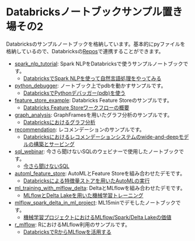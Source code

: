 # Databricksノートブックサンプル置き場その2

Databricksのサンプルノートブックを格納しています。基本的にpyファイルを格納しているので、Databricksの[Repos](https://qiita.com/taka_yayoi/items/b89f199ff0d3a4c16140)で連携することができます。

* [spark\_nlp\_tutorial](https://github.com/taka-yayoi/public_repo_2/tree/master/spark_nlp_tutorial): Spark NLPをDatabricksで使うサンプルノートブックです。
  * [DatabricksでSpark NLPを使って自然言語処理をやってみる](https://qiita.com/taka_yayoi/items/f4f0bf5cd704fea4d5ab)
* [python\_debugger](https://github.com/taka-yayoi/public_repo_2/tree/master/python_debugger): ノートブック上でpdbを動かすサンプルです。
  * [DatabricksでPythonデバッガー\(pdb\)を使う](https://qiita.com/taka_yayoi/items/f52e8de6cc89fd67840f)
* [feature\_store\_example](https://github.com/taka-yayoi/public_repo_2/tree/master/feature_store_example): Databricks Feature Storeのサンプルです。
  * [Databricks Feature Storeワークフローの概要](https://qiita.com/taka_yayoi/items/4ee41a1865aeaf3ac79c)
* [graph\_analysis](https://github.com/taka-yayoi/public_repo_2/tree/master/graph_analysis): GraphFramesを用いたグラフ分析のサンプルです。
  * [Databricksにおけるグラフ分析](https://qiita.com/taka_yayoi/items/6d90f8cb8bd661e8e26b)
* [recommendation](https://github.com/taka-yayoi/public_repo_2/tree/master/recommendation): レコメンデーションのサンプルです。
  * [Databricksにおけるレコメンデーションシステムのwide\-and\-deepモデルの構築とサービング](https://qiita.com/taka_yayoi/items/cde2413fc692c366b520)
* [sql\_webinar](https://github.com/taka-yayoi/public_repo_2/tree/master/sql_webinar): 今さら聞けないSQLのウェビナーで使用したノートブックです。
  * [今さら聞けないSQL](https://qiita.com/taka_yayoi/items/da227cec883c410de78e)
* [automl\_feature\_store](https://github.com/taka-yayoi/public_repo_2/tree/master/automl_feature_store): AutoMLとFeature Storeを組み合わせたデモです。
  * [Databricksによる特徴量ストアを用いたAutoMLの実行](https://qiita.com/taka_yayoi/items/08f7728b9001e763ae56)
* [ml\_training\_with\_mlflow\_delta](https://github.com/taka-yayoi/public_repo_2/tree/master/ml_training_with_mlflow_delta): DeltaとMLflowを組み合わせたデモです。
  * [MLflowとDelta Lakeを用いた機械学習トレーニング](https://qiita.com/taka_yayoi/items/eadc1e7094988484b2a1)  
* [mlflow\_spark\_delta\_in\_ml\_project](https://github.com/taka-yayoi/public_repo_2/tree/master/mlflow_spark_delta_in_ml_project): ML15minでデモしたノートブックです。
  * [機械学習プロジェクトにおけるMLflow/Spark/Delta Lakeの価値](https://qiita.com/taka_yayoi/items/5a804e53c60a55fb7340)
* [r\_mlflow](https://github.com/taka-yayoi/public_repo_2/tree/master/r_mlflow): RにおけるMLflow利用のサンプルです。
  * [DatabricksでRからMLflowを活用する](https://qiita.com/taka_yayoi/items/f674b0b8857bca7a5c98)
